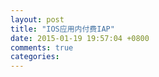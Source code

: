 ```yaml
---
layout: post
title: "IOS应用内付费IAP"
date: 2015-01-19 19:57:04 +0800
comments: true
categories:
---
```


